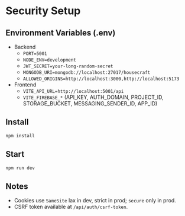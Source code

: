 # Security Setup

## Environment Variables (.env)
- Backend
  - `PORT=5001`
  - `NODE_ENV=development`
  - `JWT_SECRET=your-long-random-secret`
  - `MONGODB_URI=mongodb://localhost:27017/housecraft`
  - `ALLOWED_ORIGINS=http://localhost:3000,http://localhost:5173`
- Frontend
  - `VITE_API_URL=http://localhost:5001/api`
  - `VITE_FIREBASE_*` (API_KEY, AUTH_DOMAIN, PROJECT_ID, STORAGE_BUCKET, MESSAGING_SENDER_ID, APP_ID)

## Install
```bash
npm install
```

## Start
```bash
npm run dev
```

## Notes
- Cookies use `SameSite` lax in dev, strict in prod; `secure` only in prod.
- CSRF token available at `/api/auth/csrf-token`.

